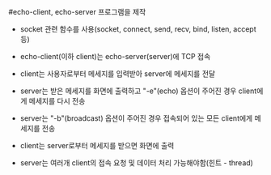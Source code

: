 #echo-client, echo-server 프로그램을 제작

- socket 관련 함수를 사용(socket, connect, send, recv, bind, listen, accept 등)

- echo-client(이하 client)는 echo-server(server)에 TCP 접속

- client는 사용자로부터 메세지를 입력받아 server에 메세지를 전달

- server는 받은 메세지를 화면에 출력하고 "-e"(echo) 옵션이 주어진 경우 client에게 메세지를 다시 전송

- server는 "-b"(broadcast) 옵션이 주어진 경우 접속되어 있는 모든 client에게 메세지를 전송

- client는 server로부터 메세지를 받으면 화면에 출력

- server는 여러개 client의 접속 요청 및 데이터 처리 가능해야함(힌트 - thread)
